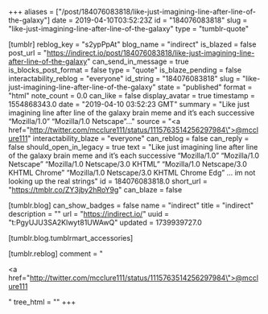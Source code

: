 +++
aliases = ["/post/184076083818/like-just-imagining-line-after-line-of-the-galaxy"]
date = 2019-04-10T03:52:23Z
id = "184076083818"
slug = "like-just-imagining-line-after-line-of-the-galaxy"
type = "tumblr-quote"

[tumblr]
reblog_key = "s2ypPpAt"
blog_name = "indirect"
is_blazed = false
post_url = "https://indirect.io/post/184076083818/like-just-imagining-line-after-line-of-the-galaxy"
can_send_in_message = true
is_blocks_post_format = false
type = "quote"
is_blaze_pending = false
interactability_reblog = "everyone"
id_string = "184076083818"
slug = "like-just-imagining-line-after-line-of-the-galaxy"
state = "published"
format = "html"
note_count = 0.0
can_like = false
display_avatar = true
timestamp = 1554868343.0
date = "2019-04-10 03:52:23 GMT"
summary = "Like just imagining line after line of the galaxy brain meme and it’s each successive “Mozilla/1.0” “Mozilla/1.0 Netscape”..."
source = "<a href=\"http://twitter.com/mcclure111/status/1115763514256297984\">@mcclure111</a>"
interactability_blaze = "everyone"
can_reblog = false
can_reply = false
should_open_in_legacy = true
text = "Like just imagining line after line of the galaxy brain meme and it&rsquo;s each successive &ldquo;Mozilla/1.0&rdquo; &ldquo;Mozilla/1.0 Netscape&rdquo; &ldquo;Mozilla/1.0 Netscape/3.0 KHTML&rdquo; &ldquo;Mozilla/1.0 Netscape/3.0 KHTML Chrome&rdquo; &ldquo;Mozilla/1.0 Netscape/3.0 KHTML Chrome Edg&rdquo; … im not looking up the real strings"
id = 184076083818.0
short_url = "https://tmblr.co/ZY3jby2hRoY9g"
can_blaze = false

[tumblr.blog]
can_show_badges = false
name = "indirect"
title = "indirect"
description = ""
url = "https://indirect.io/"
uuid = "t:PgyUJU3SA2Klwyt81UWAwQ"
updated = 1739939727.0

[tumblr.blog.tumblrmart_accessories]

[tumblr.reblog]
comment = "<p><a href=\"http://twitter.com/mcclure111/status/1115763514256297984\">@mcclure111</a></p>"
tree_html = ""
+++
